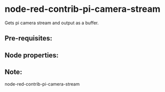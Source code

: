 # node-red-contrib-pi-camera-stream
Gets pi camera stream and output as a buffer.

## Pre-requisites:

## Node properties:

## Note:
node-red-contrib-pi-camera-stream